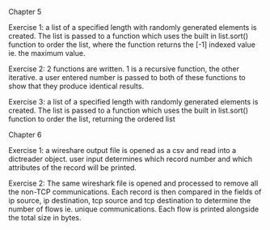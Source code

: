 Chapter 5

Exercise 1: a list of a specified length with randomly generated elements is created. The list is passed to a function which uses the built in list.sort() function to order the list, where the function returns the [-1] indexed value ie. the maximum value.

Exercise 2: 2 functions are written. 1 is a recursive function, the other iterative. a user entered number is passed to both of these functions to show that they produce identical results.

Exercise 3: a list of a specified length with randomly generated elements is created. The list is passed to a function which uses the built in list.sort() function to order the list, returning the ordered list


Chapter 6

Exercise 1: a wireshare output file is opened as a csv and read into a dictreader object. user input determines which record number and which attributes of the record will be printed.

Exercise 2: The same wireshark file is opened and processed to remove all the non-TCP communications. Each record is then compared in the fields of ip source, ip destination, tcp source and tcp destination to determine the number of flows ie. unique communications. Each flow is printed alongside the total size in bytes.
